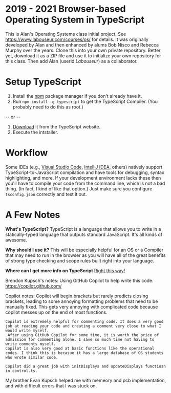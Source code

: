 2019 - 2021 Browser-based Operating System in TypeScript
========================================================

This is Alan's Operating Systems class initial project.
See https://www.labouseur.com/courses/os/ for details.
It was originally developed by Alan and then enhanced by alums Bob Nisco and Rebecca Murphy over the years.
Clone this into your own private repository. Better yet, download it as a ZIP file and use it to initialize your own repository for this class. 
Then add Alan (userid *Labouseur*) as a collaborator.

Setup TypeScript
================

1. Install the [npm](https://www.npmjs.org/) package manager if you don't already have it.
1. Run `npm install -g typescript` to get the TypeScript Compiler. (You probably need to do this as root.)

-- or -- 

1. [Download](https://www.typescriptlang.org/download) it from the TypeScript website.
2. Execute the intstaller.

Workflow
=============

Some IDEs (e.g., [Visual Studio Code](https://code.visualstudio.com), [IntelliJ IDEA](https://www.jetbrains.com/idea/), others) 
natively support TypeScript-to-JavaScript compilation and have tools for debugging, syntax highlighting, and more.
If your development environment lacks these then you'll have to compile your code from the command line, which is not a bad thing. 
(In fact, I kind of like that option.) Just make sure you configure `tsconfig.json` correctly and test it out.

A Few Notes
===========

**What's TypeScript?**
TypeScript is a language that allows you to write in a statically-typed language that outputs standard JavaScript.
It's all kinds of awesome.

**Why should I use it?**
This will be especially helpful for an OS or a Compiler that may need to run in the browser as you will have all of the great benefits of strong type checking and scope rules built right into your language.

**Where can I get more info on TypeScript**
[Right this way!](http://www.typescriptlang.org/)


Brendon Kupsch's notes:
Using GitHub Copilot to help write this code.
 https://copilot.github.com/ 

 Copilot notes:
    Copilot will begin brackets but rarely predicts closing brackets, leading to some annoying formatting problems that need to be manually fixed. This gets very annoying with complicated code because copilot messes up on the end of most functions.

    Copilot is extremely helpful for commenting code. It does a very good job at reading your code and creating a comment very close to what I would write myself.
     After using GitHub Copilot for some time, it is worth the price of admission for commenting alone. I save so much time not having to write comments myself.
    Copilot is also very good at basic functions like the operational codes. I think this is becasue it has a large database of OS students who wrote similar code.

    Copilot did a great job with initDisplays and updateDisplays functiosn in control.ts.


 
My brother Evan Kupsch helped me with memeory and pcb implementation, and with difficult errors that I was stuck on.